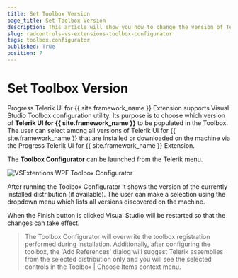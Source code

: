 ```yaml
---
title: Set Toolbox Version
page_title: Set Toolbox Version
description: This article will show you how to change the version of Telerik UI for {{ site.framework_name }} assemblies in VS Toolbox.
slug: radcontrols-vs-extensions-toolbox-configurator
tags: toolbox,configurator
published: True
position: 7
---
```


# Set Toolbox Version

Progress Telerik UI for {{ site.framework_name }} Extension supports Visual Studio Toolbox configuration utility. Its purpose is to choose which version of __Telerik UI for {{ site.framework_name }}__ to be populated in the Toolbox. The user can select among all versions of Telerik UI for {{ site.framework_name }} that are installed or downloaded on the machine via the Progress Telerik UI for {{ site.framework_name }} Extension.

The __Toolbox Configurator__ can be launched from the Telerik menu.

![VSExtentions WPF Toolbox Configurator](images/VSExtentions_WPF_ToolboxConfigurator.png)

After running the Toolbox Configurator it shows the version of the currently installed distribution (if available). The user can make a selection using the dropdown menu which lists all versions discovered on the machine. 

When the Finish button is clicked Visual Studio will be restarted so that the changes can take effect.

>The Toolbox Configurator will overwrite the toolbox registration performed during installation. Additionally, after configuring the toolbox, the 'Add References' dialog will suggest Telerik assemblies from the selected distribution only and you will see the selected controls in the Toolbox | Choose Items context menu.        